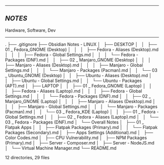 ___
## *NOTES*
Hardware, Software, Dev

___

.
├── .gitignore
├── Obsidian Notes - LINUX
│   ├── DESKTOP
│   │   ├── 01 _ Fedora_GNOME (Desktop)
│   │   │   ├── Fedora - Aliases (Desktop).md
│   │   │   ├── Fedora - Global Settings.md
│   │   │   └── Fedora - Packages (DNF).md
│   │   ├── 02 _ Manjaro_GNOME (Desktop)
│   │   │   ├── Manjaro - Aliases (Desktop).md
│   │   │   ├── Manjaro - Global Settings.md
│   │   │   └── Manjaro - Packages (Pacman).md
│   │   └── 03 _ Ubuntu_GNOME (Desktop)
│   │       ├── Ubuntu - Aliases (Desktop).md
│   │       ├── Ubuntu - Global Settings.md
│   │       └── Ubuntu - Packages (APT).md
│   ├── LAPTOP
│   │   ├── 01 _ Fedora_GNOME (Laptop)
│   │   │   ├── Fedora - Aliases (Laptop).md
│   │   │   ├── Fedora - Global Settings.md
│   │   │   └── Fedora - Packages (DNF).md
│   │   ├── 02 _ Manjaro_GNOME (Laptop)
│   │   │   ├── Manjaro - Aliases (Desktop).md
│   │   │   ├── Manjaro - Global Settings.md
│   │   │   └── Manjaro - Packages (Pacman).md
│   │   └── 03 _ Fedora_KDE (Laptop)
│   │       ├── 01 _ Fedora - Global Settings.md
│   │       ├── 02 _ Fedora - Aliases (Laptop).md
│   │       └── 03 _ Fedora - Packages (DNF).md
│   └── Overall Notes
│       ├── 01 _ Flatpak Apps
│       │   ├── Flatpak Packages (Primary).md
│       │   └── Flatpak Packages (Secondary).md
│       ├── Apps Settings (Additional).md
│       ├── Color Codes.md
│       ├── CPU Vulnerability.md
│       ├── NPM Packages (Primary).md
│       ├── Server - Composer.md
│       ├── Server - NodeJS.md
│       └── Virtual Machine Manager.md
└── README.md

12 directories, 29 files